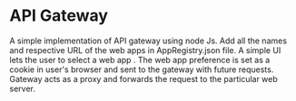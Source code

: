 # API Gateway
A simple implementation of API gateway using node Js.
Add all the names and respective URL of the web apps in AppRegistry.json file.
A simple UI lets the user to select a web app . The web app preference is set as a cookie in user's browser and sent to the gateway with future requests.
Gateway acts as a proxy and forwards the request to the particular web server.
